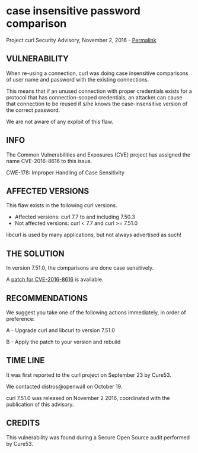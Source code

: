 case insensitive password comparison
====================================

Project curl Security Advisory, November 2, 2016 -
[Permalink](https://curl.haxx.se/docs/adv_20161102B.html)

VULNERABILITY
-------------

When re-using a connection, curl was doing case insensitive comparisons of
user name and password with the existing connections.

This means that if an unused connection with proper credentials exists for a
protocol that has connection-scoped credentials, an attacker can cause that
connection to be reused if s/he knows the case-insensitive version of the
correct password.

We are not aware of any exploit of this flaw.

INFO
----

The Common Vulnerabilities and Exposures (CVE) project has assigned the name
CVE-2016-8616 to this issue.

CWE-178: Improper Handling of Case Sensitivity

AFFECTED VERSIONS
-----------------

This flaw exists in the following curl versions.

- Affected versions: curl 7.7 to and including 7.50.3
- Not affected versions: curl < 7.7 and curl >= 7.51.0

libcurl is used by many applications, but not always advertised as such!

THE SOLUTION
------------

In version 7.51.0, the comparisons are done case sensitively.

A [patch for CVE-2016-8616](https://curl.haxx.se/CVE-2016-8616.patch) is
available.

RECOMMENDATIONS
---------------

We suggest you take one of the following actions immediately, in order of
preference:

 A - Upgrade curl and libcurl to version 7.51.0

 B - Apply the patch to your version and rebuild

TIME LINE
---------

It was first reported to the curl project on September 23 by Cure53.

We contacted distros@openwall on October 19.

curl 7.51.0 was released on November 2 2016, coordinated with the publication
of this advisory.

CREDITS
-------

This vulnerability was found during a Secure Open Source audit performed by
Cure53.
